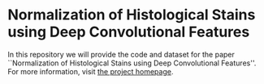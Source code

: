 # Normalization of Histological Stains using Deep Convolutional Features

In this repository we will provide the code and dataset for the paper ``Normalization of Histological Stains using Deep Convolutional Features''.
For more information, visit [the project homepage](stes.github.io/fan).
